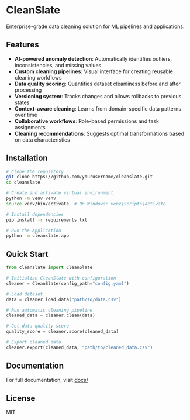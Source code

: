 # CleanSlate

Enterprise-grade data cleaning solution for ML pipelines and applications.

## Features

- **AI-powered anomaly detection**: Automatically identifies outliers, inconsistencies, and missing values
- **Custom cleaning pipelines**: Visual interface for creating reusable cleaning workflows
- **Data quality scoring**: Quantifies dataset cleanliness before and after processing
- **Versioning system**: Tracks changes and allows rollbacks to previous states
- **Context-aware cleaning**: Learns from domain-specific data patterns over time
- **Collaborative workflows**: Role-based permissions and task assignments
- **Cleaning recommendations**: Suggests optimal transformations based on data characteristics

## Installation

```bash
# Clone the repository
git clone https://github.com/yourusername/cleanslate.git
cd cleanslate

# Create and activate virtual environment
python -m venv venv
source venv/bin/activate  # On Windows: venv\Scripts\activate

# Install dependencies
pip install -r requirements.txt

# Run the application
python -m cleanslate.app
```

## Quick Start

```python
from cleanslate import CleanSlate

# Initialize CleanSlate with configuration
cleaner = CleanSlate(config_path="config.yaml")

# Load dataset
data = cleaner.load_data("path/to/data.csv")

# Run automatic cleaning pipeline
cleaned_data = cleaner.clean(data)

# Get data quality score
quality_score = cleaner.score(cleaned_data)

# Export cleaned data
cleaner.export(cleaned_data, "path/to/cleaned_data.csv")
```

## Documentation

For full documentation, visit [docs/](docs/README.md)

## License

MIT 